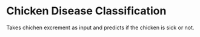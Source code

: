 # Chicken Disease Classification
Takes chichen excrement as input and predicts if the chicken is sick or not.
